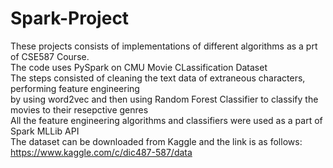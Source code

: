 # Spark-Project
These projects consists of implementations of different algorithms as a prt of CSE587 Course.<br>
The code uses PySpark on CMU Movie CLassification Dataset <br>
The steps consisted of cleaning the text data of extraneous characters, performing feature engineering<br>
by using word2vec and then using Random Forest Classifier to classify the movies to their resepctive genres<br>
All the feature engineering algorithms and classifiers were used as a part of Spark MLLib API<br>
The dataset can be downloaded from Kaggle and the link is as follows: https://www.kaggle.com/c/dic487-587/data
